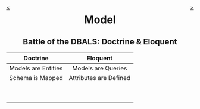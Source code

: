 <div style="float: right;">

[>](./model-4.md)

</div>
<div style="float: left;">

[<](./model-2.1.md)

</div>

<center>

Model
=====

Battle of the DBALS: Doctrine & Eloquent
----------------------------------------

</center>

Doctrine | Eloquent
:---:|:---:
Models are Entities | Models are Queries
Schema is Mapped | Attributes are Defined
&nbsp; |
&nbsp; |

